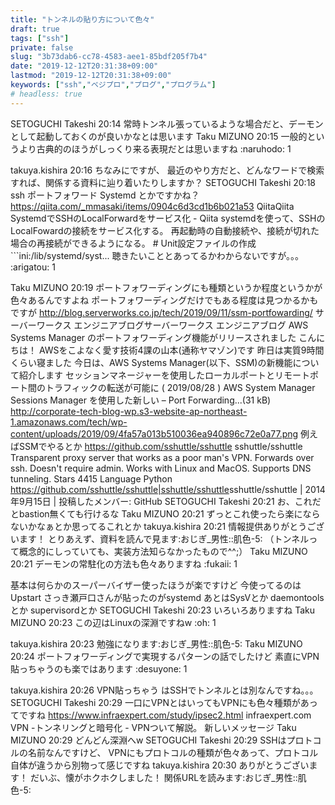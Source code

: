 ```yaml
---
title: "トンネルの貼り方について色々"
draft: true
tags: ["ssh"]
private: false
slug: "3b73dab6-cc78-4583-aee1-85bdf205f7b4"
date: "2019-12-12T20:31:38+09:00"
lastmod: "2019-12-12T20:31:38+09:00"
keywords: ["ssh","ベジプロ","プログ","プログラム"]
# headless: true
---
```


SETOGUCHI Takeshi 20:14
常時トンネル張っているような場合だと、デーモンとして起動しておくのが良いかなとは思います
Taku MIZUNO 20:15
一般的というより古典的のほうがしっくり来る表現だとは思いますね
:naruhodo:
1

takuya.kishira 20:16
ちなみにですが、
最近のやり方だと、どんなワードで検索すれば、関係する資料に辿り着いたりしますか？
SETOGUCHI Takeshi 20:18
ssh ポートフォワード Systemd
とかですかね？
https://qiita.com/_mmasaki/items/0904c6d3cd1b6b021a53
QiitaQiita
SystemdでSSHのLocalForwardをサービス化 - Qiita
systemdを使って、SSHのLocalFowardの接続をサービス化する。 再起動時の自動接続や、接続が切れた場合の再接続ができるようになる。 # Unit設定ファイルの作成 ```ini:/lib/systemd/syst...
聴きたいこととあってるかわからないですが。。。
:arigatou:
1

Taku MIZUNO 20:19
ポートフォワーディングにも種類というか程度というかが色々あるんですよね
ポートフォワーディングだけでもある程度は見つかるかもですが
http://blog.serverworks.co.jp/tech/2019/09/11/ssm-portfowarding/
サーバーワークス エンジニアブログサーバーワークス エンジニアブログ
AWS Systems Manager のポートフォワーディング機能がリリースされました
こんにちは！ AWSをこよなく愛す技術4課の山本(通称ヤマゾン)です 昨日は実質9時間くらい寝ました 今日は、AWS Systems Manager(以下、SSM)の新機能について紹介します セッションマネージャーを使用したローカルポートとリモートポート間のトラフィックの転送が可能に ( 2019/08/28 ) AWS System Manager Sessions Manager を使用した新しい – Port Forwarding...(31 kB)
http://corporate-tech-blog-wp.s3-website-ap-northeast-1.amazonaws.com/tech/wp-content/uploads/2019/09/4fa57a013b510036ea940896c72e0a77.png
例えばSSMでやるとか
https://github.com/sshuttle/sshuttle
sshuttle/sshuttle
Transparent proxy server that works as a poor man's VPN.  Forwards over ssh.  Doesn't require admin.  Works with Linux and MacOS.  Supports DNS tunneling.
Stars
4415
Language
Python
<https://github.com/sshuttle/sshuttle|sshuttle/sshuttle>sshuttle/sshuttle | 2014年9月15日 | 投稿したメンバー: GitHub
SETOGUCHI Takeshi 20:21
お、これだとbastion無くても行けるな
Taku MIZUNO 20:21
ずっとこれ使ったら楽にならないかなぁとか思ってるこれとか
takuya.kishira 20:21
情報提供ありがとうございます！
とりあえず、資料を読んで見ます:おじぎ_男性::肌色-5:
（トンネルって概念的にしっていても、実装方法知らなかったもので^^;）
Taku MIZUNO 20:21
デーモンの常駐化の方法も色々ありますね
:fukaii:
1

基本は何らかのスーパーバイザー使ったほうが楽ですけど
今使ってるのはUpstart
さっき瀬戸口さんが貼ったのがsystemd
あとはSysVとか
daemontoolsとか
supervisordとか
SETOGUCHI Takeshi 20:23
いろいろありますね
Taku MIZUNO 20:23
この辺はLinuxの深淵ですねw
:oh:
1

takuya.kishira 20:23
勉強になります:おじぎ_男性::肌色-5:
Taku MIZUNO 20:24
ポートフォワーディングで実現するパターンの話でしたけど
素直にVPN貼っちゃうのも楽ではあります
:desuyone:
1

takuya.kishira 20:26
VPN貼っちゃう はSSHでトンネルとは別なんですね。。。
SETOGUCHI Takeshi 20:29
一口にVPNとはいってもVPNにも色々種類があってですね
https://www.infraexpert.com/study/ipsec2.html
infraexpert.com
VPN -トンネリングと暗号化 -
VPNついて解説。
新しいメッセージ
Taku MIZUNO 20:29
どんどん深淵へw
SETOGUCHI Takeshi 20:29
SSHはプロトコルの名前なんですけど、
VPNにもプロトコルの種類が色々あって、プロトコル自体が違うから別物って感じですね
takuya.kishira 20:30
ありがとうございます！
だいぶ、懐がホクホクしました！
関係URLを読みます:おじぎ_男性::肌色-5:

